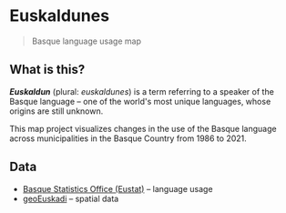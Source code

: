 # Euskaldunes

> Basque language usage map

## What is this?

***Euskaldun*** (plural: *euskaldunes*) is a term referring to a speaker of the Basque language – one of the world's most unique languages, whose origins are still unknown.

This map project visualizes changes in the use of the Basque language across municipalities in the Basque Country from 1986 to 2021.

## Data

 - [Basque Statistics Office (Eustat)](https://en.eustat.eus/) – language usage
 - [geoEuskadi](https://www.geo.euskadi.eus/) – spatial data

